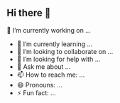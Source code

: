 ## Hi there 👋
🔭 I’m currently working on ...
- 🌱 I’m currently learning ...
- 👯 I’m looking to collaborate on ...
- 🤔 I’m looking for help with ...
- 💬 Ask me about ...
- 📫 How to reach me: ...
- 😄 Pronouns: ...
- ⚡ Fun fact: ...
<!--
**pretty-bunny/pretty-bunny** is a ✨ _special_ ✨ repository because its `README.md` (this file) appears on your GitHub profile.

Here are some ideas to get you started:

- 
-->
